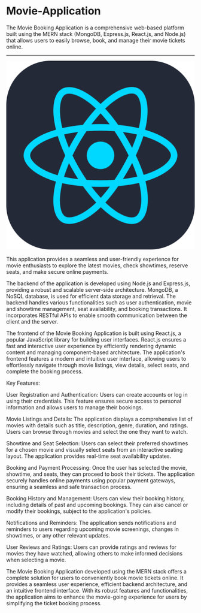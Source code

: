 # Movie-Application
The Movie Booking Application is a comprehensive web-based platform built using the MERN stack (MongoDB, Express.js, React.js, and Node.js) that allows users to easily browse, book, and manage their movie tickets online.

-------------------------------------------------------------------------------------------------------------------------------
<img src="https://github.com/tandpfun/skill-icons/blob/main/icons/React-Dark.svg">


This application provides a seamless and user-friendly experience for movie enthusiasts to explore the latest movies, check showtimes, reserve seats, and make secure online payments.

The backend of the application is developed using Node.js and Express.js, providing a robust and scalable server-side architecture. MongoDB, a NoSQL database, is used for efficient data storage and retrieval. The backend handles various functionalities such as user authentication, movie and showtime management, seat availability, and booking transactions. It incorporates RESTful APIs to enable smooth communication between the client and the server.

The frontend of the Movie Booking Application is built using React.js, a popular JavaScript library for building user interfaces. React.js ensures a fast and interactive user experience by efficiently rendering dynamic content and managing component-based architecture. The application's frontend features a modern and intuitive user interface, allowing users to effortlessly navigate through movie listings, view details, select seats, and complete the booking process.

Key Features:

User Registration and Authentication: Users can create accounts or log in using their credentials. This feature ensures secure access to personal information and allows users to manage their bookings.

Movie Listings and Details: The application displays a comprehensive list of movies with details such as title, description, genre, duration, and ratings. Users can browse through movies and select the one they want to watch.

Showtime and Seat Selection: Users can select their preferred showtimes for a chosen movie and visually select seats from an interactive seating layout. The application provides real-time seat availability updates.

Booking and Payment Processing: Once the user has selected the movie, showtime, and seats, they can proceed to book their tickets. The application securely handles online payments using popular payment gateways, ensuring a seamless and safe transaction process.

Booking History and Management: Users can view their booking history, including details of past and upcoming bookings. They can also cancel or modify their bookings, subject to the application's policies.

Notifications and Reminders: The application sends notifications and reminders to users regarding upcoming movie screenings, changes in showtimes, or any other relevant updates.

User Reviews and Ratings: Users can provide ratings and reviews for movies they have watched, allowing others to make informed decisions when selecting a movie.

The Movie Booking Application developed using the MERN stack offers a complete solution for users to conveniently book movie tickets online. It provides a seamless user experience, efficient backend architecture, and an intuitive frontend interface. With its robust features and functionalities, the application aims to enhance the movie-going experience for users by simplifying the ticket booking process.
